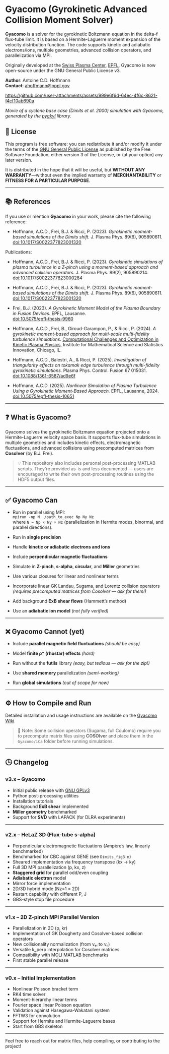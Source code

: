 
# Gyacomo (Gyrokinetic Advanced Collision Moment Solver)

**Gyacomo** is a solver for the gyrokinetic Boltzmann equation in the delta-f flux-tube limit. It is based on a Hermite-Laguerre moment expansion of the velocity distribution function. The code supports kinetic and adiabatic electrons/ions, multiple geometries, advanced collision operators, and parallelization via MPI.

Originally developed at the [Swiss Plasma Center](https://www.epfl.ch/research/domains/swiss-plasma-center/), [EPFL](https://www.epfl.ch/en/), Gyacomo is now open-source under the GNU General Public License v3.

**Author**: Antoine C.D. Hoffmann  
**Contact**: ahoffmann@pppl.gov  

https://github.com/user-attachments/assets/999e6f6d-64ec-4f6c-8621-f4cf10ab690a

_Movie of a cyclone base case (Dimits et al. 2000) simulation with Gyacomo, generated by the [pygkyl](https://github.com/Antoinehoff/personal_gkyl_scripts/tree/main) library._

## 📄 License

This program is free software: you can redistribute it and/or modify it under the terms of the [GNU General Public License](https://www.gnu.org/licenses/) as published by the Free Software Foundation, either version 3 of the License, or (at your option) any later version.

It is distributed in the hope that it will be useful, but **WITHOUT ANY WARRANTY**—without even the implied warranty of **MERCHANTABILITY** or **FITNESS FOR A PARTICULAR PURPOSE**.

---

## 📚 References

If you use or mention **Gyacomo** in your work, please cite the following reference:

- Hoffmann, A.C.D., Frei, B.J. & Ricci, P. (2023). *Gyrokinetic moment-based simulations of the Dimits shift.* J. Plasma Phys. 89(6), 905890611.  
  [doi:10.1017/S0022377823001320](https://doi.org/10.1017/S0022377823001320)

Publications:

- Hoffmann, A.C.D., Frei, B.J. & Ricci, P. (2023). *Gyrokinetic simulations of plasma turbulence in a Z-pinch using a moment-based approach and advanced collision operators.* J. Plasma Phys. 89(2), 905890214.  
  [doi:10.1017/S0022377823000284](https://doi.org/10.1017/S0022377823000284)

- Hoffmann, A.C.D., Frei, B.J. & Ricci, P. (2023). *Gyrokinetic moment-based simulations of the Dimits shift.* J. Plasma Phys. 89(6), 905890611.  
  [doi:10.1017/S0022377823001320](https://doi.org/10.1017/S0022377823001320)

- Frei, B.J. (2023). *A Gyrokinetic Moment Model of the Plasma Boundary in Fusion Devices.* EPFL, Lausanne.   
  [doi:10.5075/epfl-thesis-9960](https://doi.org/10.5075/epfl-thesis-9960)

- Hoffmann, A.C.D., Frei, B., Giroud-Garampon, P., & Ricci, P. (2024). *A gyrokinetic moment-based approach for multi-scale multi-fidelity turbulence simulations*. [Computational Challenges and Optimization in Kinetic Plasma Physics](https://www.imsi.institute/computational-challenges-and-optimization-in-kinetic-plasma-physics-poster-session/), Institute for Mathematical Science and Statistics Innovation, Chicago, IL.

- Hoffmann, A.C.D., Balestri, A., & Ricci, P. (2025). *Investigation of triangularity effects on tokamak edge turbulence through multi-fidelity gyrokinetic simulations.* Plasma Phys. Control. Fusion 67 015031.   
  [doi:10.1088/1361-6587/ad9e6f](https://iopscience.iop.org/article/10.1088/1361-6587/ad9e6f)

- Hoffmann, A.C.D. (2025). *Nonlinear Simulation of Plasma Turbulence Using a Gyrokinetic Moment-Based Approach.* EPFL, Lausanne, 2024.   
[doi:10.5075/epfl-thesis-10651](https://doi.org/10.5075/epfl-thesis-10651)

---

## ❓ What is Gyacomo?

Gyacomo solves the gyrokinetic Boltzmann equation projected onto a Hermite-Laguerre velocity space basis. It supports flux-tube simulations in multiple geometries and includes kinetic effects, electromagnetic fluctuations, and advanced collisions using precomputed matrices from **Cosolver** (by B.J. Frei).

> 💡 This repository also includes personal post-processing MATLAB scripts. They're provided as-is and less documented — users are encouraged to write their own post-processing routines using the HDF5 output files.

---

## ✅ Gyacomo Can

- Run in parallel using MPI:  
  `mpirun -np N ./path_to_exec Np Ny Nz`  
  where `N = Np × Ny × Nz` (parallelization in Hermite modes, binormal, and parallel directions).

- Run in **single precision**

- Handle **kinetic or adiabatic electrons and ions**

- Include **perpendicular magnetic fluctuations**

- Simulate in **Z-pinch**, **s-alpha**, **circular**, and **Miller** geometries

- Use various closures for linear and nonlinear terms

- Incorporate linear GK Landau, Sugama, and Lorentz collision operators  
  *(requires precomputed matrices from Cosolver — ask for them!)*

- Add background **ExB shear flows** (Hammett’s method)

- Use an **adiabatic ion model** *(not fully verified)*

---

## ❌ Gyacomo Cannot (yet)

- Include **parallel magnetic field fluctuations** *(should be easy)*

- Model **finite ρ\* (rhostar) effects** *(hard)*

- Run without the **futils** library *(easy, but tedious — ask for the zip!)*

- Use **shared memory** parallelization *(semi-working)*

- Run **global simulations** *(out of scope for now)*

---

## ⚙️ How to Compile and Run

Detailed installation and usage instructions are available on the [Gyacomo Wiki](https://gitlab.epfl.ch/ahoffman/Gyacomo/-/wikis/home).

> 🔧 Note: Some collision operators (Sugama, full Coulomb) require you to precompute matrix files using **COSOlver** and place them in the `Gyacomo/iCa` folder before running simulations.

---

## 🕒 Changelog

### v3.x – Gyacomo

- Initial public release with [GNU GPLv3](https://www.gnu.org/licenses/gpl-3.0.html)
- Python post-processing utilities
- Installation tutorials
- Background **ExB shear** implemented
- **Miller geometry** benchmarked
- Support for **SVD** with LAPACK (for DLRA experiments)

---

### v2.x – HeLaZ 3D (Flux-tube s-alpha)

- Perpendicular electromagnetic fluctuations (Ampère’s law, linearly benchmarked)
- Benchmarked for CBC against GENE (see `Dimits_fig3.m`)
- Sheared implementation via frequency transpose (kx → ky)
- Full 3D MPI parallelization (p, kx, z)
- **Staggered grid** for parallel odd/even coupling
- **Adiabatic electron** model
- Mirror force implementation
- 2D/3D hybrid mode (Nz=1 = 2D)
- Restart capability with different P, J
- GBS-style stop file procedure

---

### v1.x – 2D Z-pinch MPI Parallel Version

- Parallelization in 2D (p, kr)
- Implementation of GK Dougherty and Cosolver-based collision operators
- New collisionality normalization (from νₑᵢ to νᵢᵢ)
- Versatile k_perp interpolation for Cosolver matrices
- Compatibility with MOLI MATLAB benchmarks
- First stable parallel release

---

### v0.x – Initial Implementation

- Nonlinear Poisson bracket term
- RK4 time solver
- Moment-hierarchy linear terms
- Fourier space linear Poisson equation
- Validation against Hasegawa-Wakatani system
- FFTW3 for convolution
- Support for Hermite and Hermite-Laguerre bases
- Start from GBS skeleton

---

Feel free to reach out for matrix files, help compiling, or contributing to the project!
